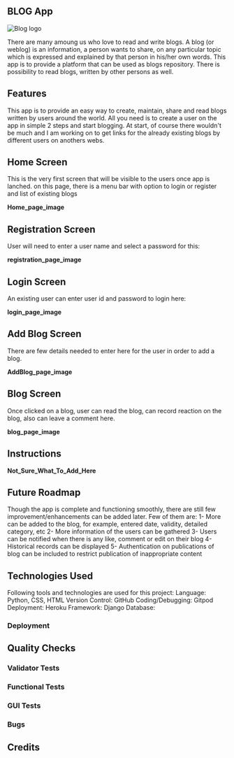 ## BLOG App 
![Blog logo](static/images/favicon.ico)

There are many amoung us who love to read and write blogs. A blog (or weblog) is an information, a person wants to share, on any particular topic which is expressed and explained by that person in his/her own words. This app is to provide a platform that can be used as blogs repository. There is possibility to read blogs, written by other persons as well. 

## Features

This app is to provide an easy way to create, maintain, share and read blogs written by users around the world. All you need is to create a user on the app in simple 2 steps and start blogging. At start, of course there wouldn't be much and I am working on to get links for the already existing blogs by different users on anothers webs.

## Home Screen

This is the very first screen that will be visible to the users once app is lanched. on this page, there is a menu bar with option to login or register and list of existing blogs

**Home_page_image**

## Registration Screen

User will need to enter a user name and select a password for this:

**registration_page_image**

## Login Screen

An existing user can enter user id and password to login here:

**login_page_image**

## Add Blog Screen

There are few details needed to enter here for the user in order to add a blog. 

**AddBlog_page_image**

## Blog Screen

Once clicked on a blog, user can read the blog, can record reaction on the blog, also can leave a comment here.

**blog_page_image**

## Instructions

**Not_Sure_What_To_Add_Here**

## Future Roadmap

Though the app is complete and functioning smoothly, there are still few improvement/enhancements can be added later. Few of them are:
1- More can be added to the blog, for example, entered date, validity, detailed category, etc
2- More information of the users can be gathered
3- Users can be notified when there is any like, comment or edit on their blog
4- Historical records can be displayed
5- Authentication on publications of blog can be included to restrict publication of inappropriate content

## Technologies Used

Following tools and technologies are used for this project:
Language: Python, CSS, HTML
Version Control: GitHub
Coding/Debugging: Gitpod
Deployment: Heroku
Framework: Django
Database: 

### Deployment

## Quality Checks

### Validator Tests

### Functional Tests

### GUI Tests

### Bugs

## Credits
